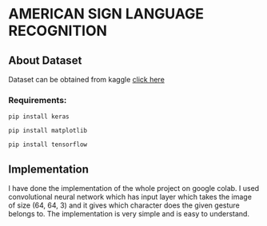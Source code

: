# AMERICAN SIGN LANGUAGE RECOGNITION

## About Dataset
Dataset can be obtained from kaggle [click here](https://www.kaggle.com/grassknoted/asl-alphabet)

### Requirements:

 ```shell
 pip install keras
 ```
 ```shell
 pip install matplotlib
 ```
 ```shell
 pip install tensorflow
 ```
 ## Implementation
 
I have done the implementation of the whole project on google colab.
I used convolutional neural network which has input layer which takes the image of size (64, 64, 3) and it gives which character does the given gesture belongs to.
The implementation is very simple and is easy to understand.

